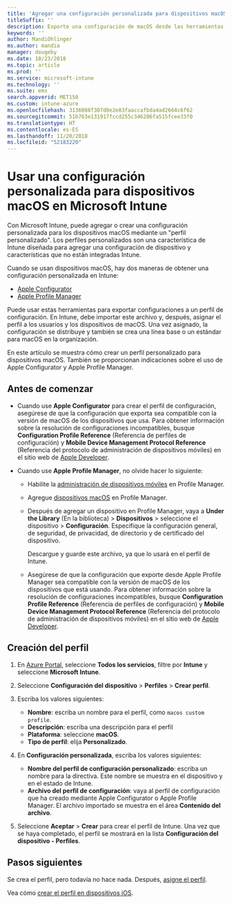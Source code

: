 ```yaml
---
title: 'Agregar una configuración personalizada para dispositivos macOS en Microsoft Intune: Azure | Microsoft Docs'
titleSuffix: ''
description: Exporte una configuración de macOS desde las herramientas Apple Configurator o Apple Profile Manager y, después, importe dicha configuración en Microsoft Intune. Esta configuración puede crear, usar y controlar características y configuraciones personalizadas en dispositivos macOS. Después, este perfil personalizado puede asignarse o distribuirse en dispositivos macOS de la organización para crear una línea base o un estándar.
keywords: ''
author: MandiOhlinger
ms.author: mandia
manager: dougeby
ms.date: 10/23/2018
ms.topic: article
ms.prod: ''
ms.service: microsoft-intune
ms.technology: ''
ms.suite: ems
search.appverid: MET150
ms.custom: intune-azure
ms.openlocfilehash: 3136088f307d8e2e83faaccafbda4ad2664c6f62
ms.sourcegitcommit: 51b763e131917fccd255c346286fa515fcee33f0
ms.translationtype: HT
ms.contentlocale: es-ES
ms.lasthandoff: 11/20/2018
ms.locfileid: "52183220"
---
```

# <a name="use-custom-settings-for-macos-devices-in-microsoft-intune"></a>Usar una configuración personalizada para dispositivos macOS en Microsoft Intune

Con Microsoft Intune, puede agregar o crear una configuración personalizada para los dispositivos macOS mediante un "perfil personalizado". Los perfiles personalizados son una característica de Intune diseñada para agregar una configuración de dispositivo y características que no están integradas Intune.

Cuando se usan dispositivos macOS, hay dos maneras de obtener una configuración personalizada en Intune:

- [Apple Configurator](https://itunes.apple.com/app/apple-configurator-2/id1037126344?mt=12)
- [Apple Profile Manager](https://support.apple.com/profile-manager)

Puede usar estas herramientas para exportar configuraciones a un perfil de configuración. En Intune, debe importar este archivo y, después, asignar el perfil a los usuarios y los dispositivos de macOS. Una vez asignado, la configuración se distribuye y también se crea una línea base o un estándar para macOS en la organización.

En este artículo se muestra cómo crear un perfil personalizado para dispositivos macOS. También se proporcionan indicaciones sobre el uso de Apple Configurator y Apple Profile Manager.

## <a name="before-you-begin"></a>Antes de comenzar

- Cuando use **Apple Configurator** para crear el perfil de configuración, asegúrese de que la configuración que exporta sea compatible con la versión de macOS de los dispositivos que usa. Para obtener información sobre la resolución de configuraciones incompatibles, busque **Configuration Profile Reference** (Referencia de perfiles de configuración) y **Mobile Device Management Protocol Reference** (Referencia del protocolo de administración de dispositivos móviles) en el sitio web de [Apple Developer](https://developer.apple.com/).

- Cuando use **Apple Profile Manager**, no olvide hacer lo siguiente:

  - Habilite la [administración de dispositivos móviles](https://help.apple.com/serverapp/mac/5.7/#/apd05B9B761-D390-4A75-9251-E9AD29A61D0C) en Profile Manager.
  - Agregue [dispositivos macOS](https://help.apple.com/profilemanager/mac/5.7/#/pm9onzap1984) en Profile Manager.
  - Después de agregar un dispositivo en Profile Manager, vaya a **Under the Library** (En la biblioteca)  > **Dispositivos** > seleccione el dispositivo > **Configuración**. Especifique la configuración general, de seguridad, de privacidad, de directorio y de certificado del dispositivo.

    Descargue y guarde este archivo, ya que lo usará en el perfil de Intune. 

  - Asegúrese de que la configuración que exporte desde Apple Profile Manager sea compatible con la versión de macOS de los dispositivos que está usando. Para obtener información sobre la resolución de configuraciones incompatibles, busque **Configuration Profile Reference** (Referencia de perfiles de configuración) y **Mobile Device Management Protocol Reference** (Referencia del protocolo de administración de dispositivos móviles) en el sitio web de [Apple Developer](https://developer.apple.com/).

## <a name="create-the-profile"></a>Creación del perfil

1. En [Azure Portal](https://portal.azure.com), seleccione **Todos los servicios**, filtre por **Intune** y seleccione **Microsoft Intune**.
2. Seleccione **Configuración del dispositivo** > **Perfiles** > **Crear perfil**.
3. Escriba los valores siguientes:

    - **Nombre**: escriba un nombre para el perfil, como `macos custom profile`.
    - **Descripción**: escriba una descripción para el perfil
    - **Plataforma**: seleccione **macOS**.
    - **Tipo de perfil**: elija **Personalizado**.

4. En **Configuración personalizada**, escriba los valores siguientes:

    - **Nombre del perfil de configuración personalizado**: escriba un nombre para la directiva. Este nombre se muestra en el dispositivo y en el estado de Intune.
    - **Archivo del perfil de configuración**: vaya al perfil de configuración que ha creado mediante Apple Configurator o Apple Profile Manager. El archivo importado se muestra en el área **Contenido del archivo**.

5. Seleccione **Aceptar** > **Crear** para crear el perfil de Intune. Una vez que se haya completado, el perfil se mostrará en la lista **Configuración del dispositivo - Perfiles**.

## <a name="next-steps"></a>Pasos siguientes

Se crea el perfil, pero todavía no hace nada. Después, [asigne el perfil](device-profile-assign.md).

Vea cómo [crear el perfil en dispositivos iOS](custom-settings-ios.md).